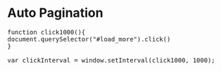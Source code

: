 # Auto Pagination
<pre>
function click1000(){
document.querySelector("#load_more").click()
}

var clickInterval = window.setInterval(click1000, 1000);
</pre>
